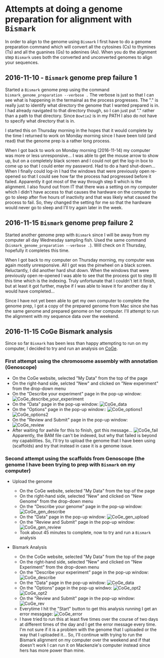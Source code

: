 # Attempts at doing a genome preparation for alignment with `Bismark`

In order to align to the genome using `Bismark` I first have to do a genome preparation command which will convert all the cytosines (Cs) to thymines (Ts) and all the guanines (Gs) to adenines (As). When you do the alignment step `Bismark` uses both the converted and unconverted genomes to align your sequences.

## 2016-11-10 - `Bismark` genome prep failure 1
Started a `Bismark` genome prep using the command `bismark_genome_preparation --verbose .` The verbose is just so that I can see what is happening in the termainal as the process progresses. The "." is really just to identify what directory the genome that I wanted prepared is in. I had already navigated to that directory though, so I can just put "." rather than a path to that directory. Since `Bowtie2` is in my PATH I also do not have to specify what directory that is in.

I started this on Thursday morning in the hopes that it would complete by the time I returned to work on Monday morning since I have been told (and read) that the genome prep is a rather long process.

When I got back to work on Monday morning (2016-11-14) my computer was more or less unresponsive... I was able to get the mouse arrow to show up, but on a completely black screen and I could not get the log-in box to come up so that I could enter my password. Had to do a hard shut-down... When I finally could log-in I had the windows that were previously open re-opened so that I could see how far the process had progressed before it failed. Apparently it got most of the way through step II which is the alignment. I also found out from IT that there was a setting on my computer which I didn't have access to that causes the hardware on the computer to go to sleep after five hours of inactivity and that was likely what caused the process to fail. So, they changed the setting for me so that the hardware would never go to sleep and I'll try again later in the week.

## 2016-11-15 `Bismark` genome prep failure 2
Started another genome prep with `Bismark` since I will be away from my computer all day Wednesday sampling fish. Used the same command (`bismark_genome_preparation --verbose .`). Will check on it Thursday, hopefully it completes this time.

When I got back to my computer on Thursday morning, my computer was again mostly unresponsive. All I got was the pinwheel on a black screen. Reluctantly, I did another hard shut down. When the windows that were previously open re-opened I was able to see that the process got to step III this time which is the indexing. Truly unfortunate that I couldn't let it finish, but at least it got further, maybe if I was able to leave it for another day it would have completed...

Since I have not yet been able to get my own computer to complete the genome prep, I got a copy of the prepared genome from Mac since she has the same genome and prepared genome on her computer. I'll attempt to run the alignment with my sequence data over the weekend.

## 2016-11-15 CoGe Bismark analysis
Since so far `Bismark` has been less than happy attempting to run on my computer, I decided to try and run an analysis on [CoGe](https://genomevolution.org/coge/).

### First attempt using the chromosome assembly with annotation (Genoscope)
- On the CoGe website, selected "My Data" from the top of the page
- On the right-hand side, selcted "New" and clicked on "New experiment" from the drop-down menu
- On the "Describe your experiment" page in the pop-up window:
![CoGe_describe_your_experiment](https://github.com/mmiddleton/mmiddleton-fish546/blob/master/images/Bismark_genome_prep_notebook/CoGe_describe_chr.png)
- On the "Data" page in the pop-up window:
![CoGe_data](https://github.com/mmiddleton/mmiddleton-fish546/blob/master/images/Bismark_genome_prep_notebook/CoGe_data_chr_and_scaf.png)
- On the "Options" page in the pop-up window::
![CoGe_options1](https://github.com/mmiddleton/mmiddleton-fish546/blob/master/images/Bismark_genome_prep_notebook/CoGe_options1_chr_and_scaf.png)
![CoGe_options2](https://github.com/mmiddleton/mmiddleton-fish546/blob/master/images/Bismark_genome_prep_notebook/CoGe_options2_chr_and_scaf.png)
- On the "Review and Submit" page in the pop-up window:
![CoGe_review](https://github.com/mmiddleton/mmiddleton-fish546/blob/master/images/Bismark_genome_prep_notebook/CoGe_review_chr.png)
- After waiting for awhile for this to finish, got this message...
![CoGe_fail](https://github.com/mmiddleton/mmiddleton-fish546/blob/master/images/Bismark_genome_prep_notebook/CoGe_chr_fail.png)
Apparently, the BAM file can't be indexed, but why that failed is beyond my capabilities. So, I'll try to upload the genome that I have been using (scaffolds) and try that instead in case it is a genome issue.

### Second attempt using the scaffolds from Genoscope (the genome I have been trying to prep with `Bismark` on my computer)
- Upload the genome
	- On the CoGe website, selected "My Data" from the top of the page
	- On the right-hand side, selected "New" and clicked on "New Genome" from the drop-down menu
	- On the "Describe your genome" page in the pop-up window:
	![CoGe_gen_describe](https://github.com/mmiddleton/mmiddleton-fish546/blob/master/images/Bismark_genome_prep_notebook/CoGe_describegenome.png)
    - On the "Data" page in the pop-up window:
    ![CoGe_gen_upload](https://github.com/mmiddleton/mmiddleton-fish546/blob/master/images/Bismark_genome_prep_notebook/CoGe_uploadgenome.png)
    - On the "Review and Submit" page in the pop-up window:
    ![CoGe_gen_review](https://github.com/mmiddleton/mmiddleton-fish546/blob/master/images/Bismark_genome_prep_notebook/CoGe_reviewgenome.png)
    - Took about 45 minutes to complete, now to try and run a `Bismark` analysis

- Bismark Analysis
	- On the CoGe website, selected "My Data" from the top of the page
	- On the right-hand side, selected "New" and clicked on "New Experiment" from the drop-down menu
	- On the "Describe your experiment" page in the pop-up window:
	![CoGe_describe](https://github.com/mmiddleton/mmiddleton-fish546/blob/master/images/Bismark_genome_prep_notebook/CoGe_describe_scaf.png)
	- On the "Data" page in the pop-up window:
	![CoGe_data](https://github.com/mmiddleton/mmiddleton-fish546/blob/master/images/Bismark_genome_prep_notebook/CoGe_data_chr_and_scaf.png)
    - On the "Options" page in the pop-up windwo:
    ![CoGe_opt2](https://github.com/mmiddleton/mmiddleton-fish546/blob/master/images/Bismark_genome_prep_notebook/CoGe_options1_chr_and_scaf.png)
    ![CoGe_opt2](https://github.com/mmiddleton/mmiddleton-fish546/blob/master/images/Bismark_genome_prep_notebook/CoGe_options2_chr_and_scaf.png)
    - On the "Review and Submit" page in the pop-up window:
    ![CoGe_rev](https://github.com/mmiddleton/mmiddleton-fish546/blob/master/images/Bismark_genome_prep_notebook/CoGe_review_scaf.png)
    - Everytime I hit the "Start" button to get this analysis running I get an error messgage:
    ![CoGe_error](https://github.com/mmiddleton/mmiddleton-fish546/blob/master/images/Bismark_genome_prep_notebook/CoGe_scaf_fail.png)
    - I have tried to run this at least five times over the course of two days at different times of the day and I get the error message every time. I'm not sure if it is a problem with the genome that I uploaded or the way that I uploaded it... So, I'll continue with trying to run the Bismark alignment on my computer over the weekend and if that doesn't work I can run it on Mackenzie's computer instead since hers has more power than mine.